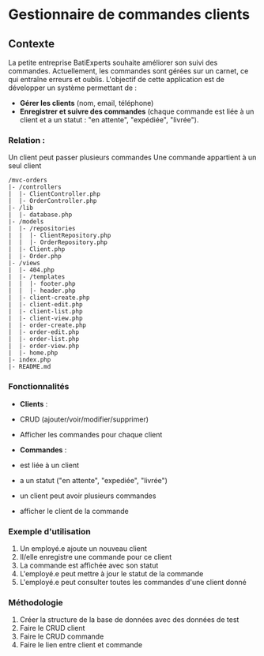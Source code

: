 # Gestionnaire de commandes clients
## Contexte
La petite entreprise BatiExperts souhaite améliorer son suivi des commandes. Actuellement, les commandes sont gérées sur un carnet, ce qui entraîne erreurs et oublis. L'objectif de cette application est de développer un système permettant de : 
- **Gérer les clients** (nom, email, téléphone)
- **Enregistrer et suivre des commandes** (chaque commande est liée à un client et a un statut : "en attente", "expédiée", "livrée").

### Relation :
Un client peut passer plusieurs commandes
Une commande appartient à un seul client

```
/mvc-orders
|- /controllers
|  |- ClientController.php 
|  |- OrderController.php
|- /lib
|  |- database.php
|- /models
|  |- /repositories
|  |  |- ClientRepository.php
|  |  |- OrderRepository.php
|  |- Client.php
|  |- Order.php
|- /views
|  |- 404.php
|  |- /templates
|  |  |- footer.php
|  |  |- header.php
|  |- client-create.php
|  |- client-edit.php
|  |- client-list.php
|  |- client-view.php
|  |- order-create.php
|  |- order-edit.php
|  |- order-list.php
|  |- order-view.php
|  |- home.php
|- index.php
|- README.md
```


### Fonctionnalités
- **Clients** : 
- CRUD (ajouter/voir/modifier/supprimer)
- Afficher les commandes pour chaque client

- **Commandes** : 
- est liée à un client
- a un statut ("en attente", "expediée", "livrée")
- un client peut avoir plusieurs commandes
- afficher le client de la commande

### Exemple d'utilisation
1. Un employé.e ajoute un nouveau client
2. Il/elle enregistre une commande pour ce client
3. La commande est affichée avec son statut
4. L'employé.e peut mettre à jour le statut de la commande
5. L'employé.e peut consulter toutes les commandes d'une client donné

### Méthodologie
1. Créer la structure de la base de données avec des données de test
2. Faire le CRUD client
3. Faire le CRUD commande
4. Faire le lien entre client et commande